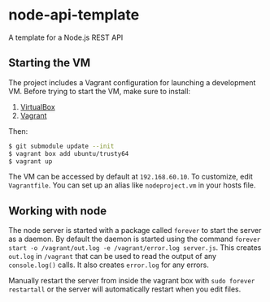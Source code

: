 # node-api-template
A template for a Node.js REST API

## Starting the VM

The project includes a Vagrant configuration for launching a development VM. Before trying to start the VM, make sure to install:

1. [VirtualBox](https://www.virtualbox.org/)
1. [Vagrant](https://www.vagrantup.com/)

Then:
```bash
$ git submodule update --init
$ vagrant box add ubuntu/trusty64
$ vagrant up
```

The VM can be accessed by default at `192.168.60.10`. To customize, edit `Vagrantfile`. You can set up an alias like `nodeproject.vm` in your hosts file.

## Working with node
The node server is started with a package called `forever` to start the server as a daemon. By default the daemon is
started using the command `forever start -o /vagrant/out.log -e /vagrant/error.log server.js`. This creates `out.log`
in `/vagrant` that can be used to read the output of any `console.log()` calls. It also creates `error.log` for any errors.

Manually restart the server from inside the vagrant box with `sudo forever restartall` or the server will automatically restart when you edit files.